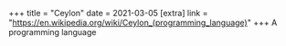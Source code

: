 +++
title = "Ceylon"
date = 2021-03-05
[extra]
link = "https://en.wikipedia.org/wiki/Ceylon_(programming_language)"
+++
A programming language

